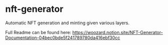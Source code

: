 # nft-generator
Automatic NFT generation and minting given various layers.

Full Readme can be found here: 
https://woozard.notion.site/NFT-Generator-Documentation-04bec0bde5f241789780da416ebf30cc
